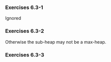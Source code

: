 ### Exercises 6.3-1
Ignored

### Exercises 6.3-2
Otherwise the sub-heap may not be a max-heap.

### Exercises 6.3-3
<!--TODO-->